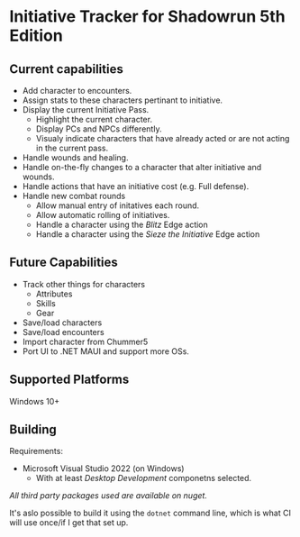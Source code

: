 # Initiative Tracker for Shadowrun 5th Edition

## Current capabilities
- Add character to encounters.
- Assign stats to these characters pertinant to initiative.
- Display the current Initiative Pass.
  - Highlight the current character.
  - Display PCs and NPCs differently.
  - Visualy indicate characters that have already acted or are not acting in the current pass.
- Handle wounds and healing.
- Handle on-the-fly changes to a character that alter initiative and wounds.
- Handle actions that have an initiative cost (e.g. Full defense).
- Handle new combat rounds
  - Allow manual entry of initatives each round.
  - Allow automatic rolling of initiatives.
  - Handle a character using the _Blitz_ Edge action
  - Handle a character using the _Sieze the Initiative_ Edge action

## Future Capabilities
- Track other things for characters
  - Attributes
  - Skills
  - Gear
- Save/load characters
- Save/load encounters
- Import character from Chummer5
- Port UI to .NET MAUI and support more OSs.

## Supported Platforms

Windows 10+

## Building
Requirements:
- Microsoft Visual Studio 2022 (on Windows)
  - With at least _Desktop Development_ componetns selected.

_All third party packages used are available on nuget._

It's aslo possible to build it using the `dotnet` command line, which is what CI will use once/if I get that set up.
